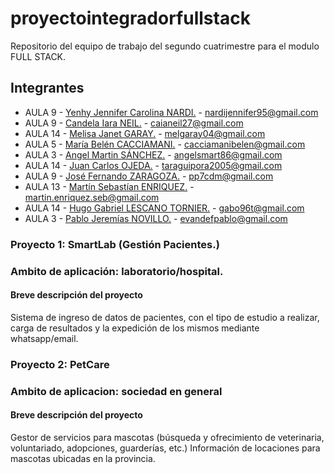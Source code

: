 # proyectointegradorfullstack

Repositorio del equipo de trabajo del segundo cuatrimestre para el modulo FULL STACK.

## Integrantes

- AULA 9 - [Yenhy Jennifer Carolina NARDI.](https://github.com/nardiyenhy02) - nardijennifer95@gmail.com
- AULA 9 - [Candela Iara NEIL.](https://github.com/candelaiaraneil) - caianeil27@gmail.com
- AULA 14 - [Melisa Janet GARAY.](https://github.com/MelGaray04) - melgaray04@gmail.com
- AULA 5 - [María Belén CACCIAMANI.](https://github.com/Belucacciamani) - cacciamanibelen@gmail.com
- AULA 3 - [Angel Martin SÁNCHEZ.](https://github.com/angelsmart86) - angelsmart86@gmail.com
- AULA 14 - [Juan Carlos OJEDA.](https://github.com/Ojedajuan) - taraguipora2005@gmail.com
- AULA 9 - [José Fernando ZARAGOZA.](https://github.com/JoseZaragoza7) - pp7cdm@gmail.com
- AULA 13 - [Martín Sebastían ENRIQUEZ.](https://github.com/MartinDeMarc) - martin.enriquez.seb@gmail.com
- AULA 14 - [Hugo Gabriel LESCANO TORNIER.](https://github.com/Gabrieltornier) - gabo96t@gmail.com
- AULA 3 - [Pablo Jeremías NOVILLO.](https://github.com/PNovillo) - evandefpablo@gmail.com

### Proyecto 1: SmartLab (Gestión Pacientes.)

### Ambito de aplicación: laboratorio/hospital.

#### Breve descripción del proyecto

Sistema de ingreso de datos de pacientes, con el tipo de estudio a realizar,
carga de resultados y la expedición de los mismos mediante whatsapp/email.

### Proyecto 2: PetCare

### Ambito de aplicacion: sociedad en general

#### Breve descripción del proyecto

Gestor de servicios para mascotas (búsqueda y ofrecimiento de veterinaria, voluntariado,
adopciones, guarderías, etc.) Información de locaciones para mascotas ubicadas en la provincia.
